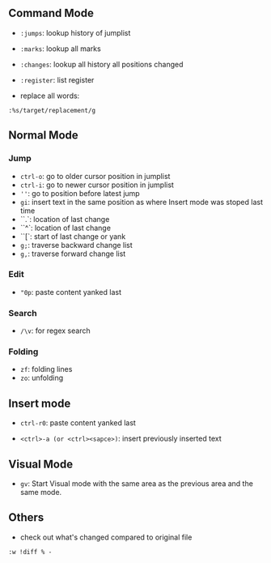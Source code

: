 ## Command Mode

- `:jumps`: lookup history of jumplist

- `:marks`: lookup all marks

- `:changes`: lookup all history all positions changed 

- `:register`: list register

- replace all words:
~~~
:%s/target/replacement/g
~~~


## Normal Mode

### Jump

- `ctrl-o`: go to older cursor position in jumplist
- `ctrl-i`: go to newer cursor position in jumplist
- `''`: go to position before latest jump
- `gi`: insert text in the same position as where Insert mode was stoped last time
- ``.`: location of last change
- ``^`: location of last change
- ``[`: start of last change or yank
- `g;`: traverse backward change list
- `g,`: traverse forward change list

### Edit

- `"0p`: paste content yanked last


### Search

- `/\v`: for regex search

### Folding

- `zf`: folding lines
- `zo`: unfolding 


## Insert mode

- `ctrl-r0`: paste content yanked last

- `<ctrl>-a (or <ctrl><sapce>)`: insert previously inserted text


## Visual Mode

- `gv`: Start Visual mode with the same area as the previous area and the same mode.


## Others

- check out what's changed compared to original file
~~~
:w !diff % -
~~~

